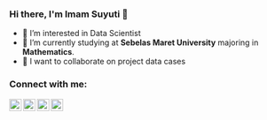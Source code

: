 ### Hi there, I'm Imam Suyuti 👋
- 👀 I’m interested in Data Scientist
- 🌱 I’m currently studying at **Sebelas Maret University** majoring in **Mathematics**.
- 💞️ I want to collaborate on project data cases

### Connect with me:

[<img align="left" alt="codeSTACKr | Email" width="22px" src="https://www.flaticon.com/free-icon/gmail_732200?term=email%20gmail&page=1&position=2&page=1&position=2&related_id=732200&origin=style" />][gmail]
[<img align="left" alt="codeSTACKr | Instagram" width="22px" src="https://cdn.jsdelivr.net/npm/simple-icons@v3/icons/instagram.svg" />][instagram]
[<img align="left" alt="codeSTACKr | LinkedIn" width="22px" src="https://cdn.jsdelivr.net/npm/simple-icons@v3/icons/linkedin.svg" />][linkedin]
[<img align="left" alt="codeSTACKr | Tableau" width="22px" src="https://cdn.jsdelivr.net/npm/simple-icons@v3/icons/tableau.svg" />][tableau]

<br />

<!---
imams12/imams12 is a ✨ special ✨ repository because its `README.md` (this file) appears on your GitHub profile.
You can click the Preview link to take a look at your changes.
--->

[gmail]: mailto:imamsuyuti00@gmail.com
[instagram]: https://instagram.com/imam_soeyoeti12
[linkedin]: https://www.linkedin.com/in/imam-suyuti-681a74213
[tableau]: https://public.tableau.com/profile/imam.suyuti
